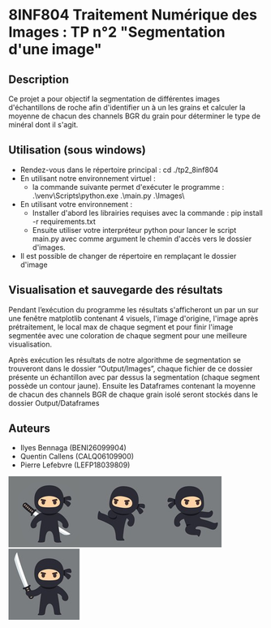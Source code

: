 # 8INF804 Traitement Numérique des Images : TP n°2 "Segmentation d'une image"

## Description
Ce projet a pour objectif la segmentation de différentes images d'échantillons de roche afin d'identifier un à un les grains et calculer la moyenne de chacun des channels BGR du grain pour déterminer le type de minéral dont il s'agit.

## Utilisation (sous windows)
- Rendez-vous dans le répertoire principal : cd ./tp2_8inf804
- En utilisant notre environnement virtuel :
  - la commande suivante permet d'exécuter le programme : .\venv\Scripts\python.exe .\main.py .\Images\
- En utilisant votre environnement :
  - Installer d'abord les librairies requises avec la commande : pip install -r requirements.txt
  - Ensuite utiliser votre interpréteur python pour lancer le script main.py avec comme argument le chemin d'accès vers le dossier d'images.
- Il est possible de changer de répertoire en remplaçant le dossier d'image

## Visualisation et sauvegarde des résultats
Pendant l’exécution du programme les résultats s'afficheront un par un sur une fenêtre matplotlib contenant 4 visuels, l'image d'origine, l'image après prétraitement, le local max de chaque segment et pour finir l'image segmentée avec une coloration de chaque segment pour une meilleure visualisation.

Après exécution les résultats de notre algorithme de segmentation se trouveront dans le dossier “Output/Images”, chaque fichier de ce dossier présente un échantillon avec par dessus la segmentation (chaque segment possède un contour jaune).
Ensuite les Dataframes contenant la moyenne de chacun des channels BGR de chaque grain isolé seront stockés dans le dossier Output/Dataframes





## Auteurs
- Ilyes Bennaga (BENI26099904)
- Quentin Callens (CALQ06109900)
- Pierre Lefebvre (LEFP18039809)

![](ressources/GUI/ninja_2.png)![](ressources/GUI/ninja_3.png)![](ressources/GUI/ninja_4.png)![](ressources/GUI/ninja_1.png)